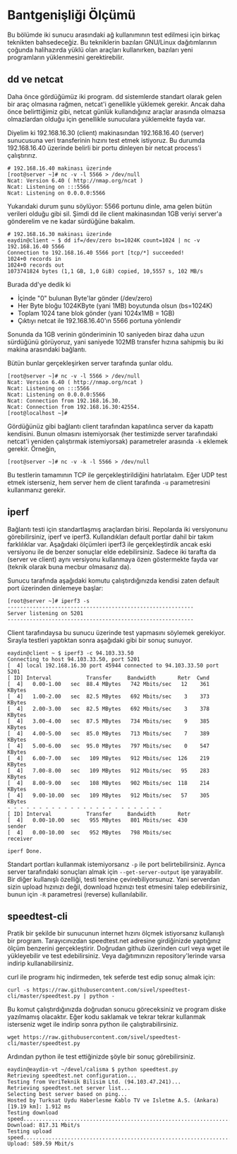 # Bantgenişliği Ölçümü

Bu bölümde iki sunucu arasındaki ağ kullanımının test edilmesi için birkaç teknikten bahsedeceğiz. Bu tekniklerin bazıları GNU/Linux dağıtımlarının çoğunda halihazırda yüklü olan araçları kullanırken, bazıları yeni programların yüklenmesini gerektirebilir.

## dd ve netcat

Daha önce gördüğümüz iki program. dd sistemlerde standart olarak gelen bir araç olmasına rağmen, netcat'i genellikle yüklemek gerekir. Ancak daha önce belirttiğimiz gibi, netcat günlük kullandığınız araçlar arasında olmazsa olmazlardan olduğu için genellikle sunuculara yüklemekte fayda var.

Diyelim ki 192.168.16.30 \(client\) makinasından 192.168.16.40 \(server\) sunucusuna veri transferinin hızını test etmek istiyoruz. Bu durumda 192.168.16.40 üzerinde belirli bir portu dinleyen bir netcat process'i çalıştırırız.

```
# 192.168.16.40 makinası üzerinde
[root@server ~]# nc -v -l 5566 > /dev/null
Ncat: Version 6.40 ( http://nmap.org/ncat )
Ncat: Listening on :::5566
Ncat: Listening on 0.0.0.0:5566
```

Yukarıdaki durum şunu söylüyor: 5566 portunu dinle, ama gelen bütün verileri olduğu gibi sil. Şimdi dd ile client makinasından 1GB veriyi server'a gönderelim ve ne kadar sürdüğüne bakalım.

```
# 192.168.16.30 makinası üzerinde
eaydin@client ~ $ dd if=/dev/zero bs=1024K count=1024 | nc -v 192.168.16.40 5566
Connection to 192.168.16.40 5566 port [tcp/*] succeeded!
1024+0 records in
1024+0 records out
1073741824 bytes (1,1 GB, 1,0 GiB) copied, 10,5557 s, 102 MB/s
```

Burada dd'ye dedik ki

* İçinde "0" bulunan Byte'lar gönder \(/dev/zero\)
* Her Byte bloğu 1024KByte \(yani 1MB\) boyutunda olsun \(bs=1024K\)
* Toplam 1024 tane blok gönder \(yani 1024x1MB = 1GB\)
* Çıktıyı netcat ile 192.168.16.40'ın 5566 portuna yönlendir

Sonunda da 1GB verinin gönderiminin 10 saniyeden biraz daha uzun sürdüğünü görüyoruz, yani saniyede 102MB transfer hızına sahipmiş bu iki makina arasındaki bağlantı.

Bütün bunlar gerçekleşirken server tarafında şunlar oldu.

```
[root@server ~]# nc -v -l 5566 > /dev/null
Ncat: Version 6.40 ( http://nmap.org/ncat )
Ncat: Listening on :::5566
Ncat: Listening on 0.0.0.0:5566
Ncat: Connection from 192.168.16.30.
Ncat: Connection from 192.168.16.30:42554.
[root@localhost ~]#
```

Gördüğünüz gibi bağlantı client tarafından kapatılınca server da kapattı kendisini. Bunun olmasını istemiyorsak \(her testimizde server tarafındaki netcat'i yeniden çalıştırmak istemiyorsak\) parametreler arasında `-k` eklemek gerekir. Örneğin,

```
[root@server ~]# nc -v -k -l 5566 > /dev/null
```

Bu testlerin tamamının TCP ile gerçekleştirildiğini hatırlatalım. Eğer UDP test etmek isterseniz, hem server hem de client tarafında `-u` parametresini kullanmanız gerekir.

## iperf

Bağlantı testi için standartlaşmış araçlardan birisi. Repolarda iki versiyonunu görebilirsiniz, iperf ve iperf3. Kullandıkları default portlar dahil bir takım farklılıklar var. Aşağıdaki ölçümleri iperf3 ile gerçekleştirdik ancak eski versiyonu ile de benzer sonuçlar elde edebilirsiniz. Sadece iki tarafta da \(server ve client\) aynı versiyonu kullanmaya özen göstermekte fayda var \(teknik olarak buna mecbur olmasanız da\).

Sunucu tarafında aşağıdaki komutu çalıştırdığınızda kendisi zaten default port üzerinden dinlemeye başlar:

```
[root@server ~]# iperf3 -s
-----------------------------------------------------------
Server listening on 5201
-----------------------------------------------------------
```

Client tarafındaysa bu sunucu üzerinde test yapmasını söylemek gerekiyor. Sırayla testleri yaptıktan sonra aşağıdaki gibi bir sonuç sunuyor.

```
eaydin@client ~ $ iperf3 -c 94.103.33.50
Connecting to host 94.103.33.50, port 5201
[  4] local 192.168.16.30 port 45944 connected to 94.103.33.50 port 5201
[ ID] Interval           Transfer     Bandwidth       Retr  Cwnd
[  4]   0.00-1.00   sec  88.4 MBytes   742 Mbits/sec   12    361 KBytes       
[  4]   1.00-2.00   sec  82.5 MBytes   692 Mbits/sec    3    373 KBytes       
[  4]   2.00-3.00   sec  82.5 MBytes   692 Mbits/sec    3    378 KBytes       
[  4]   3.00-4.00   sec  87.5 MBytes   734 Mbits/sec    9    385 KBytes       
[  4]   4.00-5.00   sec  85.0 MBytes   713 Mbits/sec    7    389 KBytes       
[  4]   5.00-6.00   sec  95.0 MBytes   797 Mbits/sec    0    547 KBytes       
[  4]   6.00-7.00   sec   109 MBytes   912 Mbits/sec  126    219 KBytes       
[  4]   7.00-8.00   sec   109 MBytes   912 Mbits/sec   95    283 KBytes       
[  4]   8.00-9.00   sec   108 MBytes   902 Mbits/sec  118    214 KBytes       
[  4]   9.00-10.00  sec   109 MBytes   912 Mbits/sec   57    305 KBytes       
- - - - - - - - - - - - - - - - - - - - - - - - -
[ ID] Interval           Transfer     Bandwidth       Retr
[  4]   0.00-10.00  sec   955 MBytes   801 Mbits/sec  430             sender
[  4]   0.00-10.00  sec   952 MBytes   798 Mbits/sec                  receiver

iperf Done.
```

Standart portları kullanmak istemiyorsanız `-p` ile port belirtebilirsiniz. Ayrıca server tarafındaki sonuçları almak için `--get-server-output` işe yarayabilir. Bir diğer kullanışlı özelliği, testi tersine çevirebiliyorsunuz. Yani serverdan sizin upload hızınızı değil, download hızınızı test etmesini talep edebilirsiniz, bunun için `-R` parametresi \(reverse\) kullanılabilir.

## speedtest-cli

Pratik bir şekilde bir sunucunun internet hızını ölçmek istiyorsanız kullanışlı bir program. Tarayıcınızdan speedtest.net adresine girdiğinizde yaptığınız ölçüm benzerini gerçekleştirir. Doğrudan github üzerinden curl veya wget ile yükleyebilir ve test edebilirsiniz. Veya dağıtımınızın repository'lerinde varsa indirip kullanabilirsiniz.

curl ile programı hiç indirmeden, tek seferde test edip sonuç almak için:

```
curl -s https://raw.githubusercontent.com/sivel/speedtest-cli/master/speedtest.py | python -
```

Bu komut çalıştırdığınızda doğrudan sonucu göreceksiniz ve program diske yazılmamış olacaktır. Eğer kodu saklamak ve tekrar tekrar kullanmak isterseniz wget ile indirip sonra python ile çalıştırabilirsiniz.

```
wget https://raw.githubusercontent.com/sivel/speedtest-cli/master/speedtest.py
```

Ardından python ile test ettiğinizde şöyle bir sonuç görebilirsiniz.

```
eaydin@eaydin-vt ~/devel/calisma $ python speedtest.py 
Retrieving speedtest.net configuration...
Testing from VeriTeknik Bilisim Ltd. (94.103.47.241)...
Retrieving speedtest.net server list...
Selecting best server based on ping...
Hosted by Turksat Uydu Haberlesme Kablo TV ve Isletme A.S. (Ankara) [19.19 km]: 1.912 ms
Testing download speed................................................................................
Download: 817.31 Mbit/s
Testing upload speed................................................................................................
Upload: 589.59 Mbit/s
```



